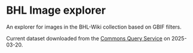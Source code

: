 # BHL Image explorer


An explorer for images in the BHL-Wiki collection based on GBIF filters.

Current dataset downloaded from the [Commons Query Service](https://w.wiki/DWFT) on 2025-03-20. 